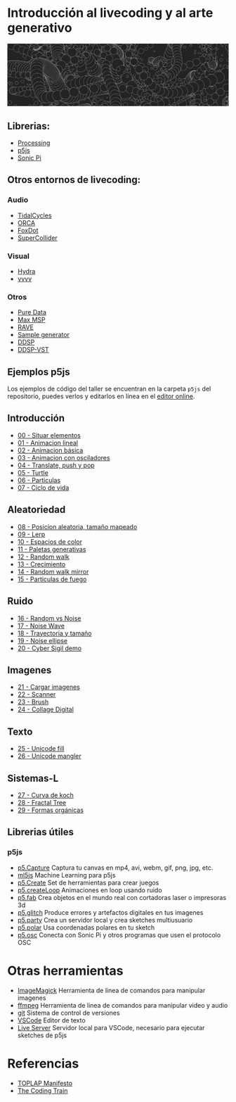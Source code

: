 # Introducción al livecoding y al arte generativo
![bg width:600](particles.png)
## Librerias:
- [Processing](https://processing.org/)
- [p5js](https://p5js.org/)
- [Sonic Pi](https://sonic-pi.net/)

## Otros entornos de livecoding:
### Audio
- [TidalCycles](https://tidalcycles.org/)
- [ORCA](https://hundredrabbits.itch.io/orca)
- [FoxDot](https://foxdot.org/)
- [SuperCollider](https://supercollider.github.io/)

### Visual
- [Hydra](https://hydra.ojack.xyz/)
- [vvvv](https://vvvv.org/)

### Otros
- [Pure Data](https://puredata.info/)
- [Max MSP](https://cycling74.com/products/max/)
- [RAVE](https://github.com/acids-ircam/RAVE)
- [Sample generator](https://github.com/Harmonai-org/sample-generator)
- [DDSP](https://magenta.tensorflow.org/ddsp)
- [DDSP-VST](https://github.com/magenta/ddsp-vst)

## Ejemplos p5js
Los ejemplos de código del taller se encuentran en la carpeta `p5js` del repositorio, puedes verlos y editarlos en línea en el [editor online](https://editor.p5js.org/skycstls/collections/u4A2R4ey6).
## Introducción
- [00 - Situar elementos](https://editor.p5js.org/skycstls/sketches/u48GZMSHg)
- [01 - Animacion lineal](https://editor.p5js.org/skycstls/sketches/81447KyKF)
- [02 - Animacion básica](https://editor.p5js.org/skycstls/sketches/pnO5pty-E)
- [03 - Animacion con osciladores](https://editor.p5js.org/skycstls/sketches/rfVd6HwBf)
- [04 - Translate, push y pop](https://editor.p5js.org/skycstls/sketches/rT8SxD2-N)
- [05 - Turtle](https://editor.p5js.org/skycstls/sketches/YLfawJbHL)
- [06 - Particulas](https://editor.p5js.org/skycstls/sketches/n4NCWtorD)
- [07 - Ciclo de vida](https://editor.p5js.org/skycstls/sketches/-hN-tRowC)

## Aleatoriedad
- [08 - Posicion aleatoria, tamaño mapeado](https://editor.p5js.org/skycstls/sketches/9ZDTm2Yr_)
- [09 - Lerp](https://editor.p5js.org/skycstls/sketches/Zg8rYFSDZ)
- [10 - Espacios de color](https://editor.p5js.org/skycstls/sketches/zcfIEA_wu)
- [11 - Paletas generativas](https://editor.p5js.org/skycstls/sketches/ULUQcHYg5)
- [12 - Random walk](https://editor.p5js.org/skycstls/sketches/hDGeXYQ7-)
- [13 - Crecimiento](https://editor.p5js.org/skycstls/sketches/kJD9eCa5H)
- [14 - Random walk mirror](https://editor.p5js.org/skycstls/sketches/70MwWVriM)
- [15 - Particulas de fuego](https://editor.p5js.org/skycstls/sketches/Vg2Bfd5s2)

## Ruido
- [16 - Random vs Noise](https://editor.p5js.org/skycstls/sketches/sF7o7Api6)
- [17 - Noise Wave](https://editor.p5js.org/skycstls/sketches/VlCf1_VUL)
- [18 - Trayectoria y tamaño](https://editor.p5js.org/skycstls/sketches/BYtI3-qHQ)
- [19 - Noise ellipse](https://editor.p5js.org/skycstls/sketches/j2FTPNC2s)
- [20 - Cyber Sigil demo](https://editor.p5js.org/skycstls/sketches/_ccv8Y3Yp)

## Imagenes
- [21 - Cargar imagenes](https://editor.p5js.org/skycstls/sketches/yQmQBGN4X)
- [22 - Scanner](https://editor.p5js.org/skycstls/sketches/4iBynuwJT)
- [23 - Brush](https://editor.p5js.org/skycstls/sketches/6-5rjJjjA)
- [24 - Collage Digital](https://editor.p5js.org/skycstls/sketches/25oWZ76uY)

## Texto
- [25 - Unicode fill](https://editor.p5js.org/skycstls/sketches/DyaiCe-9y)
- [26 - Unicode mangler](https://editor.p5js.org/skycstls/sketches/GFn8Y915W)

## Sistemas-L
- [27 - Curva de koch](https://editor.p5js.org/skycstls/sketches/Rc38JV6Ha)
- [28 - Fractal Tree](https://editor.p5js.org/skycstls/sketches/CP2g_8xZ1)
- [29 - Formas orgánicas](https://editor.p5js.org/skycstls/sketches/Od7phpujc)

## Librerias útiles
### p5js
- [p5.Capture](https://github.com/tapioca24/p5.capture) Captura tu canvas en mp4, avi, webm, gif, png, jpg, etc.
- [ml5js](https://ml5js.org/) Machine Learning para p5js
- [p5.Create](https://github.com/zachmohammed/P5.Create) Set de herramientas para crear juegos
- [p5.createLoop](https://www.npmjs.com/package/p5.createloop) Animaciones en loop usando ruido
- [p5.fab](https://github.com/machineagency/p5.fab) Crea objetos en el mundo real con cortadoras laser o impresoras 3d
- [p5.glitch](https://p5.glitch.me/) Produce errores y artefactos digitales en tus imagenes
- [p5.party](https://github.com/jbakse/p5.party) Crea un servidor local y crea sketches multiusuario
- [p5.polar](https://github.com/liz-peng/p5.Polar) Usa coordenadas polares en tu sketch
- [p5.osc](https://github.com/genekogan/p5js-osc) Conecta con Sonic Pi y otros programas que usen el protocolo OSC

# Otras herramientas
- [ImageMagick](https://imagemagick.org/index.php) Herramienta de linea de comandos para manipular imagenes
- [ffmpeg](https://ffmpeg.org/) Herramienta de linea de comandos para manipular video y audio
- [git](https://git-scm.com/) Sistema de control de versiones
- [VSCode](https://code.visualstudio.com/) Editor de texto
- [Live Server](https://marketplace.visualstudio.com/items?itemName=ritwickdey.LiveServer) Servidor local para VSCode, necesario para ejecutar sketches de p5js

# Referencias
- [TOPLAP Manifesto](https://toplap.org/wiki/ManifestoDraft)
- [The Coding Train](https://thecodingtrain.com/)